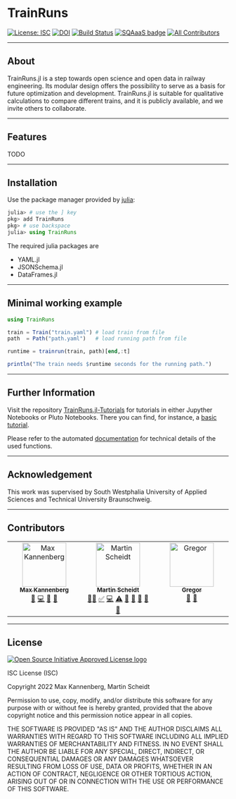 # TrainRuns

 [![License: ISC][license-img]][license-url] [![DOI][zenodo-img]][zenodo-url] [![Build Status][ci-img]][ci-url] [![SQAaaS badge][SQAaaS-img]][SQAaaS-url] [![All Contributors][Contributors-img]][Contributors-url]

------------

## About

TrainRuns.jl is a step towards open science and open data in railway engineering. Its modular design offers the possibility to serve as a basis for future optimization and development. TrainRuns.jl is suitable for qualitative calculations to compare different trains, and it is publicly available, and we invite others to collaborate.

------------

## Features

TODO

------------

## Installation

Use the package manager provided by [julia](https://julialang.org):

```julia
julia> # use the ] key
pkg> add TrainRuns
pkg> # use backspace
julia> using TrainRuns
```

The required julia packages are

- YAML.jl
- JSONSchema.jl
- DataFrames.jl

------------

## Minimal working example

```julia
using TrainRuns

train = Train("train.yaml") # load train from file
path  = Path("path.yaml")   # load running path from file

runtime = trainrun(train, path)[end,:t]

println("The train needs $runtime seconds for the running path.")
```

------------

## Further Information

Visit the repository [TrainRuns.jl-Tutorials](https://github.com/railtoolkit/TrainRuns.jl-Tutorials) for tutorials in either Jupyther Notebooks or Pluto Notebooks. There you can find, for instance, a [basic tutorial](https://github.com/railtoolkit/TrainRuns.jl-Tutorials/blob/main/basic.ipynb).

Please refer to the automated [documentation](https://www.railtoolkit.org/TrainRuns.jl/) for technical details of the used functions.

------------

## Acknowledgement

This work was supervised by South Westphalia University of Applied Sciences and Technical University Braunschweig.

------------

## Contributors

<!-- ALL-CONTRIBUTORS-LIST:START - Do not remove or modify this section -->
<!-- prettier-ignore-start -->
<!-- markdownlint-disable -->
<table>
  <tbody>
    <tr>
      <td align="center" valign="top" width="14.28%"><a href="https://github.com/MaxKannenberg"><img src="https://avatars.githubusercontent.com/u/95709892?v=4?s=100" width="100px;" alt="Max Kannenberg"/><br /><sub><b>Max Kannenberg</b></sub></a><br /><a href="#research-MaxKannenberg" title="Research">🔬</a> <a href="#code-MaxKannenberg" title="Code">💻</a> <a href="#ideas-MaxKannenberg" title="Ideas, Planning, & Feedback">🤔</a> <a href="#maintenance-MaxKannenberg" title="Maintenance">🚧</a></td>
      <td align="center" valign="top" width="14.28%"><a href="https://github.com/kaat0"><img src="https://avatars.githubusercontent.com/u/142348?v=4?s=100" width="100px;" alt="Martin Scheidt"/><br /><sub><b>Martin Scheidt</b></sub></a><br /><a href="#mentoring-kaat0" title="Mentoring">🧑‍🏫</a> <a href="#tutorial-kaat0" title="Tutorials">✅</a> <a href="#code-kaat0" title="Code">💻</a> <a href="#test-kaat0" title="Tests">⚠️</a> <a href="#tool-kaat0" title="Tools">🔧</a> <a href="#research-kaat0" title="Research">🔬</a> <a href="#data-kaat0" title="Data">🔣</a> <a href="#maintenance-kaat0" title="Maintenance">🚧</a> <a href="#ideas-kaat0" title="Ideas, Planning, & Feedback">🤔</a></td>
      <td align="center" valign="top" width="14.28%"><a href="https://github.com/apriljunge"><img src="https://avatars.githubusercontent.com/u/10660618?v=4?s=100" width="100px;" alt="Gregor"/><br /><sub><b>Gregor</b></sub></a><br /><a href="#question-apriljunge" title="Answering Questions">💬</a> <a href="#ideas-apriljunge" title="Ideas, Planning, & Feedback">🤔</a></td>
    </tr>
  </tbody>
</table>

<!-- markdownlint-restore -->
<!-- prettier-ignore-end -->

<!-- ALL-CONTRIBUTORS-LIST:END -->

------------

## License

[![Open Source Initiative Approved License logo](https://149753425.v2.pressablecdn.com/wp-content/uploads/2009/06/OSIApproved_100X125.png "Open Source Initiative Approved License logo")](https://opensource.org)

ISC License (ISC)

Copyright 2022 Max Kannenberg, Martin Scheidt

Permission to use, copy, modify, and/or distribute this software for any purpose with or without fee is hereby granted, provided that the above copyright notice and this permission notice appear in all copies.

THE SOFTWARE IS PROVIDED "AS IS" AND THE AUTHOR DISCLAIMS ALL WARRANTIES WITH REGARD TO THIS SOFTWARE INCLUDING ALL IMPLIED WARRANTIES OF MERCHANTABILITY AND FITNESS. IN NO EVENT SHALL THE AUTHOR BE LIABLE FOR ANY SPECIAL, DIRECT, INDIRECT, OR CONSEQUENTIAL DAMAGES OR ANY DAMAGES WHATSOEVER RESULTING FROM LOSS OF USE, DATA OR PROFITS, WHETHER IN AN ACTION OF CONTRACT, NEGLIGENCE OR OTHER TORTIOUS ACTION, ARISING OUT OF OR IN CONNECTION WITH THE USE OR PERFORMANCE OF THIS SOFTWARE.

[license-img]: https://img.shields.io/badge/license-ISC-green.svg
[license-url]: https://opensource.org/licenses/ISC

[ci-img]: https://github.com/railtoolkit/TrainRuns.jl/actions/workflows/CI.yml/badge.svg?branch=main
[ci-url]: https://github.com/railtoolkit/TrainRuns.jl/actions/workflows/CI.yml?query=branch%3Amain

[zenodo-img]: https://zenodo.org/badge/DOI/10.5281/zenodo.6448563.svg
[zenodo-url]: https://doi.org/10.5281/zenodo.6448563

[SQAaaS-img]: https://img.shields.io/badge/sqaaas%20software-silver-lightgrey
[SQAaaS-url]: https://api.eu.badgr.io/public/assertions/qXPM75OnSLmDxbEQlcuzxw "SQAaaS silver badge achieved"

[Contributors-img]: https://img.shields.io/github/all-contributors/railtoolkit/TrainRuns.jl?color=ee8449&style=flat-square
[Contributors-url]: #Contributors
